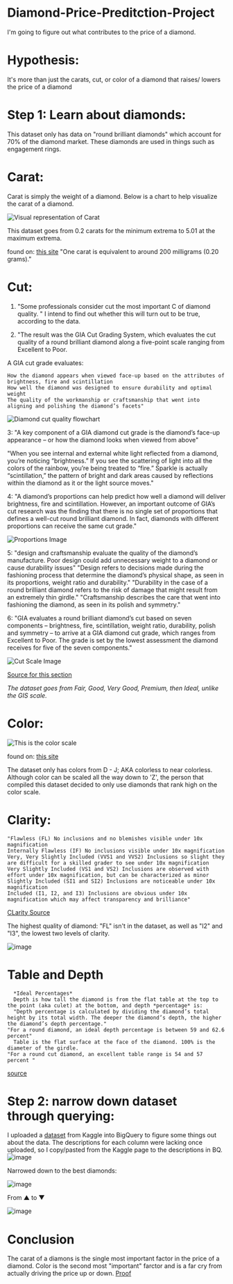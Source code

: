 # Diamond-Price-Preditction-Project
I'm going to figure out what contributes to the price of a diamond.

# Hypothesis:
It's more than just the carats, cut, or color of a diamond that raises/ lowers the price of a diamond

# Step 1: Learn about diamonds:

This dataset only has data on "round brilliant diamonds" which account for 70% of the diamond market. These diamonds are used in things such as engagement rings.

   # Carat:

Carat is simply the weight of a  diamond. Below is a chart to help visualize the carat of a diamond.

![Visual representation of Carat](https://yourdiamondguru.com/wp-content/uploads/2018/01/Diamond-Carat-Chart-1.jpg)

This dataset goes from 0.2 carats for the minimum extrema to 5.01 at the maximum extrema. 

found on: [this site](https://yourdiamondguru.com/carat/)
"One carat is equivalent to around 200 milligrams (0.20 grams)."

   # Cut:

1. "Some professionals consider cut the most important C of diamond quality. "
I intend to find out whether this will turn out to be true, according to the data.

2. "The result was the GIA Cut Grading System, which evaluates the cut quality of a round brilliant diamond along a five-point scale ranging from Excellent to Poor.

A GIA cut grade evaluates:

    How the diamond appears when viewed face-up based on the attributes of brightness, fire and scintillation
    How well the diamond was designed to ensure durability and optimal weight
    The quality of the workmanship or craftsmanship that went into aligning and polishing the diamond’s facets"

![Diamond cut quality flowchart](https://4cs.gia.edu/wp-content/uploads/2018/04/690x460-damond-cut.jpg)

3: "A key component of a GIA diamond cut grade is the diamond’s face-up appearance – or how the diamond looks when viewed from above"

"When you see internal and external white light reflected from a diamond, you’re noticing “brightness.” If you see the scattering of light into all the colors of the rainbow,  you’re being treated to “fire.” Sparkle is actually “scintillation,” the pattern of bright and dark areas caused by reflections within the diamond as it or the light source moves."

4: "A diamond’s proportions can help predict how well a diamond will deliver brightness, fire and scintillation. However, an important outcome of GIA’s cut research was the finding that there is no single set of proportions that defines a well-cut round brilliant diamond. In fact, diamonds with different proportions can receive the same cut grade."

![Proportions Image](https://4cs.gia.edu/wp-content/uploads/2018/04/91622-690x460-diamond-cut-proportion-illustration.jpg)

5: "design and craftsmanship evaluate the quality of the diamond’s manufacture. Poor design could add unnecessary weight to a diamond or cause durability issues"
  "Design refers to decisions made during the fashioning process that determine the diamond’s physical shape, as seen in its proportions, weight ratio and durability."
  "Durability in the case of a round brilliant diamond refers to the risk of damage that might result from an extremely thin girdle."
  "Craftsmanship describes the care that went into fashioning the diamond, as seen in its polish and symmetry."

6: "GIA evaluates a round brilliant diamond’s cut based on seven components – brightness, fire, scintillation, weight ratio, durability, polish and symmetry – to arrive at a GIA diamond cut grade, which ranges from Excellent to Poor. The grade is set by the lowest assessment the diamond receives for five of the seven components."

![Cut Scale Image](https://4cs.gia.edu/wp-content/uploads/2018/04/162517-690x460-cut-scale.jpg)

[Source for this section](https://4cs.gia.edu/en-us/blog/gia-diamond-cut-grade-six-things-to-know/#how-GIA-assigns-diamond-cut-grade)

*The dataset goes from Fair, Good, Very Good, Premium, then Ideal, unlike the GIS scale.*

   # Color:

![This is the color scale](https://www.cleanorigin.com/blog/wp-content/uploads/2022/01/Diamond-Color.jpeg)

found on: [this site](https://www.cleanorigin.com/blog/diamond-color/)

The dataset only has colors from D - J; AKA colorless to near colorless. Although color can be scaled all the way down to 'Z', the person that compiled this dataset decided to only use diamonds that rank high on the color scale.

   # Clarity:

    "Flawless (FL) No inclusions and no blemishes visible under 10x magnification
    Internally Flawless (IF) No inclusions visible under 10x magnification
    Very, Very Slightly Included (VVS1 and VVS2) Inclusions so slight they are difficult for a skilled grader to see under 10x magnification
    Very Slightly Included (VS1 and VS2) Inclusions are observed with effort under 10x magnification, but can be characterized as minor
    Slightly Included (SI1 and SI2) Inclusions are noticeable under 10x magnification
    Included (I1, I2, and I3) Inclusions are obvious under 10x magnification which may affect transparency and brilliance"

[CLarity Source](https://4cs.gia.edu/en-us/diamond-clarity/)

The highest quality of diamond: "FL" isn't in the dataset, as well as "I2" and "I3", the lowest two levels of clarity.

![image](https://user-images.githubusercontent.com/114529109/214884594-ca20dbef-e78c-40f8-b1ba-99af1651125c.png)

   # Table and Depth
      *Ideal Percentages*
      Depth is how tall the diamond is from the flat table at the top to the point (aka culet) at the bottom, and depth *percentage* is:
      "Depth percentage is calculated by dividing the diamond’s total height by its total width. The deeper the diamond’s depth, the higher the diamond’s depth percentage."
    "For a round diamond, an ideal depth percentage is between 59 and 62.6 percent"
      Table is the flat surface at the face of the diamond. 100% is the diameter of the girdle.
    "For a round cut diamond, an excellent table range is 54 and 57 percent "
    
 [source](https://www.diamonds.pro/education/diamond-depth-and-table/)

# Step 2: narrow down dataset through querying:
I uploaded a [dataset](https://www.kaggle.com/datasets/swatikhedekar/price-prediction-of-diamond) from Kaggle into BigQuery to figure some things out about the data.
The descriptions for each column were lacking once uploaded, so I copy/pasted from the Kaggle page to the descriptions in BQ.
![image](https://user-images.githubusercontent.com/114529109/213885553-ca292309-64ce-4b18-a97d-3ce287c880e4.png)


Narrowed down to the best diamonds:

![image](https://user-images.githubusercontent.com/114529109/214903478-be2e404b-d625-4fea-8d0c-08b7c6a36d9e.png)



From ▲ to ▼


![image](https://user-images.githubusercontent.com/114529109/213885522-3677ca0e-cc7d-4297-b1d5-01157e3dcdaf.png)


# Conclusion
The carat of a diamons is the single most important factor in the price of a diamond. Color is the second most "important" farctor and is a far cry from actually driving the price up or down.
[Proof](https://deepnote.com/workspace/uni-b780-ef93fdef-c706-47b3-b054-4b4a1e6442fe/project/Untitled-project-a8827c41-a145-4d77-8d43-44dc51b02862/notebook/Notebook%201-ba1dfcd423ac4559abb9ce51cf3a7b03)
